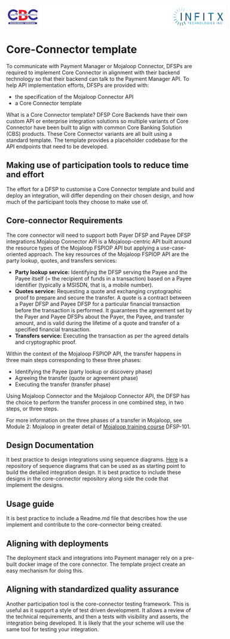 <div style="display: flex; justify-content: space-between;">
    <img src="images/cbc_logo.jpg" >
    <img src="images/blank.png" style="width: 70%" >
    <img src="images/INFITX-TECH_LOGO.png" >
</div>

# Core-Connector template
To communicate with Payment Manager or Mojaloop Connector, DFSPs are required to implement Core Connector in alignment with their backend technology so that their backend can talk to the Payment Manager API. To help API implementation efforts, DFSPs are provided with:
- the specification of the Mojaloop Connector API
- a Core Connector template

What is a Core Connector template? DFSP Core Backends have their own custom API or enterprise integration solutions so multiple variants of Core Connector have been built to align with common Core Banking Solution (CBS) products. These Core Connector variants are all built using a standard template. The template provides a placeholder codebase for the API endpoints that need to be developed.

## Making use of participation tools to reduce time and effort
The effort for a DFSP to customise a Core Connector template and build and deploy an integration, will differ depending on their chosen design, and how much of the participant tools they choose to make use of.

## Core-connector Requirements
The core connector will need to support both Payer DFSP and Payee DFSP integrations.Mojaloop Connector API is a Mojaloop-centric API built around the resource types of the Mojaloop FSPIOP API but applying a use-case-oriented approach. The key resources of the Mojaloop FSPIOP API are the party lookup, quotes, and transfers services:
- **Party lookup service:** Identifying the DFSP serving the Payee and the Payee itself (= the recipient of funds in a transaction) based on a Payee identifier (typically a MSISDN, that is, a mobile number).
- **Quotes service:** Requesting a quote and exchanging cryptographic proof to prepare and secure the transfer. A quote is a contract between a Payer DFSP and Payee DFSP for a particular financial transaction before the transaction is performed. It guarantees the agreement set by the Payer and Payee DFSPs about the Payer, the Payee, and transfer amount, and is valid during the lifetime of a quote and transfer of a specified financial transaction.
- **Transfers service:** Executing the transaction as per the agreed details and cryptographic proof.

Within the context of the Mojaloop FSPIOP API, the transfer happens in three main steps corresponding to these three phases:
- Identifying the Payee (party lookup or discovery phase)
- Agreeing the transfer (quote or agreement phase)
- Executing the transfer (transfer phase)

Using Mojaloop Connector and the Mojaloop Connector API, the DFSP has the choice to perform the transfer process in one combined step, in two steps, or three steps.

For more information on the three phases of a transfer in Mojaloop, see Module 2: Mojaloop in greater detail of [Mojaloop training course](https://mojaloop.io/mojaloop-training-program/) DFSP-101.

## Design Documentation
It best practice to design integrations using sequence diagrams. 
[Here](./DesignSequenceDiagrams/) is a repository of sequence diagrams that can be used as as starting point to build the detailed integration design. It is best practice to include these designs in the core-connector repository along side the code that implement the designs.

## Usage guide
It is best practice to include a Readme.md file that describes how the use implement and contribute to the core-connector being created.

## Aligning with deployments
The deployment stack and integrations into Payment manager rely on a pre-built docker image of the core connector. The template project create an easy mechanism for doing this.

## Aligning with standardized quality assurance
Another participation tool is the core-connector testing framework. This is useful as it support a style of test driven development. It allows a review of the technical requirements, and then a tests with visibility and asserts, the integration being developed. It is likely that the your scheme will use the same tool for testing your integration.
